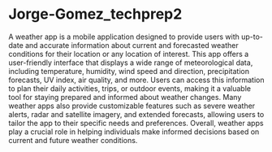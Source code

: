 # Jorge-Gomez_techprep2
 A weather app is a mobile application designed to provide users with up-to-date and accurate information about current and forecasted weather conditions for their location or any location of interest. This app  offers a user-friendly interface that displays a wide range of meteorological data, including temperature, humidity, wind speed and direction, precipitation forecasts, UV index, air quality, and more. Users can access this information to plan their daily activities, trips, or outdoor events, making it a valuable tool for staying prepared and informed about weather changes. Many weather apps also provide customizable features such as severe weather alerts, radar and satellite imagery, and extended forecasts, allowing users to tailor the app to their specific needs and preferences. Overall, weather apps play a crucial role in helping individuals make informed decisions based on current and future weather conditions.
